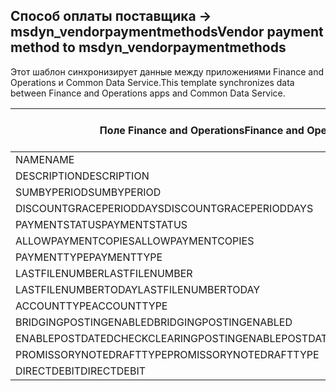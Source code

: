 ## <a name="vendor-payment-method-to-msdyn_vendorpaymentmethods"></a><span data-ttu-id="1ce5f-101">Способ оплаты поставщика -> msdyn_vendorpaymentmethods</span><span class="sxs-lookup"><span data-stu-id="1ce5f-101">Vendor payment method to msdyn_vendorpaymentmethods</span></span>

<span data-ttu-id="1ce5f-102">Этот шаблон синхронизирует данные между приложениями Finance and Operations и Common Data Service.</span><span class="sxs-lookup"><span data-stu-id="1ce5f-102">This template synchronizes data between Finance and Operations apps and Common Data Service.</span></span>

<span data-ttu-id="1ce5f-103">Поле Finance and Operations</span><span class="sxs-lookup"><span data-stu-id="1ce5f-103">Finance and Operations field</span></span> | <span data-ttu-id="1ce5f-104">Тип сопоставления</span><span class="sxs-lookup"><span data-stu-id="1ce5f-104">Map type</span></span> | <span data-ttu-id="1ce5f-105">Другое поле Dynamics 365</span><span class="sxs-lookup"><span data-stu-id="1ce5f-105">Other Dynamics 365 field</span></span> | <span data-ttu-id="1ce5f-106">Значение по умолчанию</span><span class="sxs-lookup"><span data-stu-id="1ce5f-106">Default value</span></span>
---|---|---|---
<span data-ttu-id="1ce5f-107">NAME</span><span class="sxs-lookup"><span data-stu-id="1ce5f-107">NAME</span></span> | = | <span data-ttu-id="1ce5f-108">msdyn_name</span><span class="sxs-lookup"><span data-stu-id="1ce5f-108">msdyn_name</span></span> | 
<span data-ttu-id="1ce5f-109">DESCRIPTION</span><span class="sxs-lookup"><span data-stu-id="1ce5f-109">DESCRIPTION</span></span> | = | <span data-ttu-id="1ce5f-110">msdyn_description</span><span class="sxs-lookup"><span data-stu-id="1ce5f-110">msdyn_description</span></span> | 
<span data-ttu-id="1ce5f-111">SUMBYPERIOD</span><span class="sxs-lookup"><span data-stu-id="1ce5f-111">SUMBYPERIOD</span></span> | >< | <span data-ttu-id="1ce5f-112">msdyn_sumbyperiod</span><span class="sxs-lookup"><span data-stu-id="1ce5f-112">msdyn_sumbyperiod</span></span> | 
<span data-ttu-id="1ce5f-113">DISCOUNTGRACEPERIODDAYS</span><span class="sxs-lookup"><span data-stu-id="1ce5f-113">DISCOUNTGRACEPERIODDAYS</span></span> | = | <span data-ttu-id="1ce5f-114">msdyn_discountgraceperioddays</span><span class="sxs-lookup"><span data-stu-id="1ce5f-114">msdyn_discountgraceperioddays</span></span> | 
<span data-ttu-id="1ce5f-115">PAYMENTSTATUS</span><span class="sxs-lookup"><span data-stu-id="1ce5f-115">PAYMENTSTATUS</span></span> | >< | <span data-ttu-id="1ce5f-116">msdyn_paymentstatus</span><span class="sxs-lookup"><span data-stu-id="1ce5f-116">msdyn_paymentstatus</span></span> | 
<span data-ttu-id="1ce5f-117">ALLOWPAYMENTCOPIES</span><span class="sxs-lookup"><span data-stu-id="1ce5f-117">ALLOWPAYMENTCOPIES</span></span> | >< | <span data-ttu-id="1ce5f-118">msdyn_allowpaymentcopies</span><span class="sxs-lookup"><span data-stu-id="1ce5f-118">msdyn_allowpaymentcopies</span></span> | 
<span data-ttu-id="1ce5f-119">PAYMENTTYPE</span><span class="sxs-lookup"><span data-stu-id="1ce5f-119">PAYMENTTYPE</span></span> | >< | <span data-ttu-id="1ce5f-120">msdyn_paymenttype</span><span class="sxs-lookup"><span data-stu-id="1ce5f-120">msdyn_paymenttype</span></span> | 
<span data-ttu-id="1ce5f-121">LASTFILENUMBER</span><span class="sxs-lookup"><span data-stu-id="1ce5f-121">LASTFILENUMBER</span></span> | = | <span data-ttu-id="1ce5f-122">msdyn_lastfilenumber</span><span class="sxs-lookup"><span data-stu-id="1ce5f-122">msdyn_lastfilenumber</span></span> | 
<span data-ttu-id="1ce5f-123">LASTFILENUMBERTODAY</span><span class="sxs-lookup"><span data-stu-id="1ce5f-123">LASTFILENUMBERTODAY</span></span> | = | <span data-ttu-id="1ce5f-124">msdyn_lastfilenumbertoday</span><span class="sxs-lookup"><span data-stu-id="1ce5f-124">msdyn_lastfilenumbertoday</span></span> | 
<span data-ttu-id="1ce5f-125">ACCOUNTTYPE</span><span class="sxs-lookup"><span data-stu-id="1ce5f-125">ACCOUNTTYPE</span></span> | >< | <span data-ttu-id="1ce5f-126">msdyn_accounttype</span><span class="sxs-lookup"><span data-stu-id="1ce5f-126">msdyn_accounttype</span></span> | 
<span data-ttu-id="1ce5f-127">BRIDGINGPOSTINGENABLED</span><span class="sxs-lookup"><span data-stu-id="1ce5f-127">BRIDGINGPOSTINGENABLED</span></span> | >< | <span data-ttu-id="1ce5f-128">msdyn_bridgingposting</span><span class="sxs-lookup"><span data-stu-id="1ce5f-128">msdyn_bridgingposting</span></span> | 
<span data-ttu-id="1ce5f-129">ENABLEPOSTDATEDCHECKCLEARINGPOSTING</span><span class="sxs-lookup"><span data-stu-id="1ce5f-129">ENABLEPOSTDATEDCHECKCLEARINGPOSTING</span></span> | >< | <span data-ttu-id="1ce5f-130">msdyn_postdatedcheckclearingposting</span><span class="sxs-lookup"><span data-stu-id="1ce5f-130">msdyn_postdatedcheckclearingposting</span></span> | 
<span data-ttu-id="1ce5f-131">PROMISSORYNOTEDRAFTTYPE</span><span class="sxs-lookup"><span data-stu-id="1ce5f-131">PROMISSORYNOTEDRAFTTYPE</span></span> | >< | <span data-ttu-id="1ce5f-132">msdyn_promissorynotedrafttype</span><span class="sxs-lookup"><span data-stu-id="1ce5f-132">msdyn_promissorynotedrafttype</span></span> | 
<span data-ttu-id="1ce5f-133">DIRECTDEBIT</span><span class="sxs-lookup"><span data-stu-id="1ce5f-133">DIRECTDEBIT</span></span> | >< | <span data-ttu-id="1ce5f-134">msdyn_directdebit</span><span class="sxs-lookup"><span data-stu-id="1ce5f-134">msdyn_directdebit</span></span> | 
